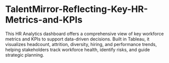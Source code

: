 # TalentMirror-Reflecting-Key-HR-Metrics-and-KPIs
This HR Analytics dashboard offers a comprehensive view of key workforce metrics and KPIs to support data-driven decisions. Built in Tableau, it visualizes headcount, attrition, diversity, hiring, and performance trends, helping stakeholders track workforce health, identify risks, and guide strategic planning.
